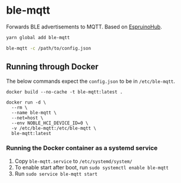 # ble-mqtt

Forwards BLE advertisements to MQTT.
Based on [EspruinoHub](https://github.com/espruino/EspruinoHub).

```bash
yarn global add ble-mqtt

ble-mqtt -c /path/to/config.json
```

## Running through Docker

The below commands expect the `config.json` to be in `/etc/ble-mqtt`.

```
docker build --no-cache -t ble-mqtt:latest .
```

```
docker run -d \
  --rm \
  --name ble-mqtt \
  --net=host \
  --env NOBLE_HCI_DEVICE_ID=0 \
  -v /etc/ble-mqtt:/etc/ble-mqtt \
  ble-mqtt:latest
```

### Running the Docker container as a systemd service

1. Copy `ble-mqtt.service` to `/etc/systemd/system/`
2. To enable start after boot, run `sudo systemctl enable ble-mqtt`
3. Run `sudo service ble-mqtt start`
